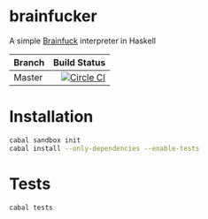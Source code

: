 # brainfucker
A simple [Brainfuck](http://esolangs.org/wiki/Brainfuck) interpreter in Haskell

| Branch | Build Status |
|--------|-------------:|
| Master | [![Circle CI](https://circleci.com/gh/expede/brainfucker/tree/master.svg?style=svg)](https://circleci.com/gh/expede/brainfucker/tree/master) |

# Installation

```bash
cabal sandbox init
cabal install --only-dependencies --enable-tests
```

# Tests
```bash
cabal tests
```